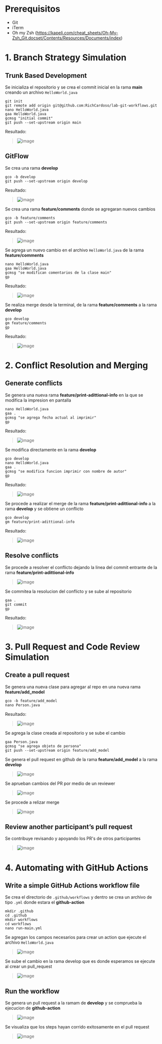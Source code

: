 # Prerequisitos
 - Git
 - iTerm
 - Oh my Zsh (https://kapeli.com/cheat_sheets/Oh-My-Zsh_Git.docset/Contents/Resources/Documents/index)

# 1. Branch Strategy Simulation

## Trunk Based Development

Se inicializa el repositorio y se crea el commit inicial en la rama **main** creando un archivo `HelloWorld.java`
```
git init
git remote add origin git@github.com:RichCardoso/lab-git-workflows.git
nano HelloWorld.java
gaa HelloWorld.java
gcmsg "initial commit"
git push --set-upstream origin main
```

Resultado:
> ![image](https://github.com/RichCardoso/lab-git-workflows/assets/129906460/12fb7f0b-9c93-48a8-ae4f-bd9b2b293d7b)

## GitFlow

Se crea una rama **develop**
```
gco -b develop
git push --set-upstream origin develop
```
Resultado:
> ![image](https://github.com/RichCardoso/lab-git-workflows/assets/129906460/b8e74a7e-3607-4164-b20b-39bfc03fa78e)

Se crea una rama **feature/comments** donde se agregaran nuevos cambios
```
gco -b feature/comments
git push --set-upstream origin feature/comments
```
Resultado:
> ![image](https://github.com/RichCardoso/lab-git-workflows/assets/129906460/85c9686c-ddab-4afa-89b2-7dbf4de5a709)


Se agrega un nuevo cambio en el archivo `HelloWorld.java` de la rama **feature/comments**
```
nano HelloWorld.java
gaa HelloWorld.java
gcmsg "se modifican comentarios de la clase main"
gp
```
Resultado:
> ![image](https://github.com/RichCardoso/lab-git-workflows/assets/129906460/b804f665-ad76-4362-92aa-ced64bf6d59d)

Se realiza merge desde la terminal, de la rama **feature/comments** a la rama **develop**
```
gco develop
gm feature/comments
gp
```
Resultado:
> ![image](https://github.com/RichCardoso/lab-git-workflows/assets/129906460/c12aad24-7c03-4697-a6fc-8c3c91eaed49)

# 2. Conflict Resolution and Merging

## Generate conflicts

Se genera una nueva rama **feature/print-adittional-info** en la que se modifica la impresion en pantalla
```
nano HelloWorld.java
gaa .
gcmsg "se agrega fecha actual al imprimir"
gp
```
Resultado:
> ![image](https://github.com/RichCardoso/lab-git-workflows/assets/129906460/6cfa414f-ae7d-4ce3-b1ee-efee2492a5b4)

Se modifica directamente en la rama **develop**
```
gco develop
nano HelloWorld.java
gaa .
gcmsg "se modifica funcion imprimir con nombre de autor"
gp
```
Resultado:
> ![image](https://github.com/RichCardoso/lab-git-workflows/assets/129906460/10bfe991-9a88-4bd7-8f0e-817e9db42328)

Se procede a realizar el merge de la rama **feature/print-adittional-info** a la rama **develop** y se obtiene un conflicto
```
gco develop
gm feature/print-adittional-info
```
Resultado:
> ![image](https://github.com/RichCardoso/lab-git-workflows/assets/129906460/731a6bb0-4860-40c2-b0d4-2b2f817f7002)

## Resolve conflicts

Se procede a resolver el conflicto dejando la linea del commit entrante de la rama **feature/print-adittional-info**
> ![image](https://github.com/RichCardoso/lab-git-workflows/assets/129906460/33c10548-0019-402c-be92-e2ff06775c79)

Se commitea la resolucion del conflicto y se sube al repositorio
```
gaa .
git commit
gp
```
Resultado:
> ![image](https://github.com/RichCardoso/lab-git-workflows/assets/129906460/c7cdef15-4b96-4d67-9c47-3ed0826571cd)

# 3. Pull Request and Code Review Simulation

## Create a pull request

Se genera una nueva clase para agregar al repo en una nueva rama **feature/add_model**
```
gco -b feature/add_model
nano Person.java
```
Resultado:
> ![image](https://github.com/RichCardoso/lab-git-workflows/assets/129906460/837cd0ac-5e6f-4508-b6fd-90a8c23a5380)

Se agrega la clase creada al repositorio y se sube el cambio
```
gaa Person.java
gcmsg "se agrega objeto de persona"
git push --set-upstream origin feature/add_model
```

Se genera el pull request en github de la rama **feature/add_model** a la rama **develop**
> ![image](https://github.com/RichCardoso/lab-git-workflows/assets/129906460/078b7a54-d098-43f6-a2dc-34ae6a29a010)

Se aprueban cambios del PR por medio de un reviewer
> ![image](https://github.com/RichCardoso/lab-git-workflows/assets/129906460/9ed8faec-8060-4a3c-8eeb-4960cf6b0d70)

Se procede a relizar merge
> ![image](https://github.com/RichCardoso/lab-git-workflows/assets/129906460/c4361460-3b41-4085-b126-dd23ac5ed7c9)

## Review another participant’s pull request

Se contribuye revisando y apoyando los PR's de otros participantes
> ![image](https://github.com/RichCardoso/lab-git-workflows/assets/129906460/989f90ad-cf12-480f-aa87-29b5f4fc2a17)

# 4. Automating with GitHub Actions

## Write a simple GitHub Actions workflow file

Se crea el directorio de `.github/workflows` y dentro se crea un archivo de tipo `.yml` donde estara el **github-action**
```
mkdir .github
cd .github
mkdir workflows
cd workflows
nano run-main.yml
```

Se agregan los campos necesarios para crear un action que ejecute el archivo `HelloWorld.java`
> ![image](https://github.com/RichCardoso/lab-git-workflows/assets/129906460/fcc56da1-efad-4a22-85e5-edafb203e11f)

Se sube el cambio en la rama develop que es donde esperamos se ejecute al crear un pull_request
> ![image](https://github.com/RichCardoso/lab-git-workflows/assets/129906460/ba560aef-f215-428b-b970-966bdcf0c975)

## Run the workflow

Se genera un pull request a la ramam de **develop** y se comprueba la ejecucion de **github-action**
> ![image](https://github.com/RichCardoso/lab-git-workflows/assets/129906460/30924d4b-7aa5-4c1c-a0f9-75fc5e708c3d)

Se visualiza que los steps hayan corrido exitosamente en el pull request
> ![image](https://github.com/RichCardoso/lab-git-workflows/assets/129906460/15f23768-69cf-491a-aded-1adb537d491f)




